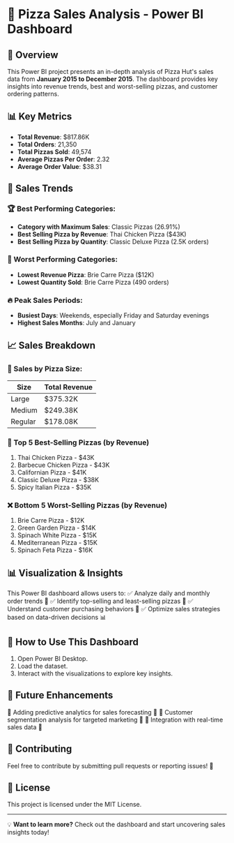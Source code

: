 # 🍕 Pizza Sales Analysis - Power BI Dashboard

## 📌 Overview
This Power BI project presents an in-depth analysis of Pizza Hut's sales data from **January 2015 to December 2015**. The dashboard provides key insights into revenue trends, best and worst-selling pizzas, and customer ordering patterns.

## 📊 Key Metrics
- **Total Revenue**: $817.86K
- **Total Orders**: 21,350
- **Total Pizzas Sold**: 49,574
- **Average Pizzas Per Order**: 2.32
- **Average Order Value**: $38.31

## 📅 Sales Trends
### 🏆 Best Performing Categories:
- **Category with Maximum Sales**: Classic Pizzas (26.91%)
- **Best Selling Pizza by Revenue**: Thai Chicken Pizza ($43K)
- **Best Selling Pizza by Quantity**: Classic Deluxe Pizza (2.5K orders)

### 🚨 Worst Performing Categories:
- **Lowest Revenue Pizza**: Brie Carre Pizza ($12K)
- **Lowest Quantity Sold**: Brie Carre Pizza (490 orders)

### 🔥 Peak Sales Periods:
- **Busiest Days**: Weekends, especially Friday and Saturday evenings
- **Highest Sales Months**: July and January

## 📈 Sales Breakdown
### 📌 Sales by Pizza Size:
| Size      | Total Revenue |
|-----------|--------------|
| Large     | $375.32K     |
| Medium    | $249.38K     |
| Regular   | $178.08K     |

### 🍕 Top 5 Best-Selling Pizzas (by Revenue)
1. Thai Chicken Pizza - $43K
2. Barbecue Chicken Pizza - $43K
3. Californian Pizza - $41K
4. Classic Deluxe Pizza - $38K
5. Spicy Italian Pizza - $35K

### ❌ Bottom 5 Worst-Selling Pizzas (by Revenue)
1. Brie Carre Pizza - $12K
2. Green Garden Pizza - $14K
3. Spinach White Pizza - $15K
4. Mediterranean Pizza - $15K
5. Spinach Feta Pizza - $16K

## 📊 Visualization & Insights
This Power BI dashboard allows users to:
✅ Analyze daily and monthly order trends 📅
✅ Identify top-selling and least-selling pizzas 🍕
✅ Understand customer purchasing behaviors 🛒
✅ Optimize sales strategies based on data-driven decisions 📊

## 🚀 How to Use This Dashboard
1. Open Power BI Desktop.
2. Load the dataset.
3. Interact with the visualizations to explore key insights.

## 📌 Future Enhancements
🔹 Adding predictive analytics for sales forecasting 🔮
🔹 Customer segmentation analysis for targeted marketing 🎯
🔹 Integration with real-time sales data 📡

## 📎 Contributing
Feel free to contribute by submitting pull requests or reporting issues! 🚀

## 📜 License
This project is licensed under the MIT License.

---
💡 **Want to learn more?** Check out the dashboard and start uncovering sales insights today!


